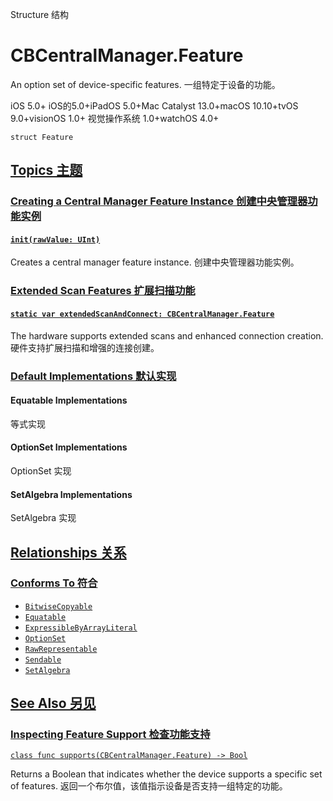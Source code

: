 Structure 结构

# CBCentralManager.Feature

An option set of device-specific features.
一组特定于设备的功能。

iOS 5.0+ iOS的5.0+iPadOS 5.0+Mac Catalyst 13.0+macOS 10.10+tvOS 9.0+visionOS 1.0+ 视觉操作系统 1.0+watchOS 4.0+

```
struct Feature
```



## [Topics 主题](https://developer.apple.com/documentation/corebluetooth/cbcentralmanager/feature#topics)

### [Creating a Central Manager Feature Instance 创建中央管理器功能实例](https://developer.apple.com/documentation/corebluetooth/cbcentralmanager/feature#Creating-a-Central-Manager-Feature-Instance)

#### [`init(rawValue: UInt)`](https://developer.apple.com/documentation/corebluetooth/cbcentralmanager/feature/init(rawvalue:))

Creates a central manager feature instance.
创建中央管理器功能实例。



### [Extended Scan Features 扩展扫描功能](https://developer.apple.com/documentation/corebluetooth/cbcentralmanager/feature#Extended-Scan-Features)

#### [`static var extendedScanAndConnect: CBCentralManager.Feature`](https://developer.apple.com/documentation/corebluetooth/cbcentralmanager/feature/extendedscanandconnect)

The hardware supports extended scans and enhanced connection creation.
硬件支持扩展扫描和增强的连接创建。



### [Default Implementations 默认实现](https://developer.apple.com/documentation/corebluetooth/cbcentralmanager/feature#Default-Implementations)

#### Equatable Implementations

等式实现

#### OptionSet Implementations

OptionSet 实现

#### SetAlgebra Implementations

SetAlgebra 实现



## [Relationships 关系](https://developer.apple.com/documentation/corebluetooth/cbcentralmanager/feature#relationships)

### [Conforms To 符合](https://developer.apple.com/documentation/corebluetooth/cbcentralmanager/feature#conforms-to)

- [`BitwiseCopyable`](https://developer.apple.com/documentation/Swift/BitwiseCopyable)
- [`Equatable`](https://developer.apple.com/documentation/Swift/Equatable)
- [`ExpressibleByArrayLiteral`](https://developer.apple.com/documentation/Swift/ExpressibleByArrayLiteral)
- [`OptionSet`](https://developer.apple.com/documentation/Swift/OptionSet)
- [`RawRepresentable`](https://developer.apple.com/documentation/Swift/RawRepresentable)
- [`Sendable`](https://developer.apple.com/documentation/Swift/Sendable)
- [`SetAlgebra`](https://developer.apple.com/documentation/Swift/SetAlgebra)



## [See Also 另见](https://developer.apple.com/documentation/corebluetooth/cbcentralmanager/feature#see-also)

### [Inspecting Feature Support 检查功能支持](https://developer.apple.com/documentation/corebluetooth/cbcentralmanager/feature#Inspecting-Feature-Support)

[`class func supports(CBCentralManager.Feature) -> Bool`](https://developer.apple.com/documentation/corebluetooth/cbcentralmanager/supports(_:))

Returns a Boolean that indicates whether the device supports a specific set of features.
返回一个布尔值，该值指示设备是否支持一组特定的功能。
